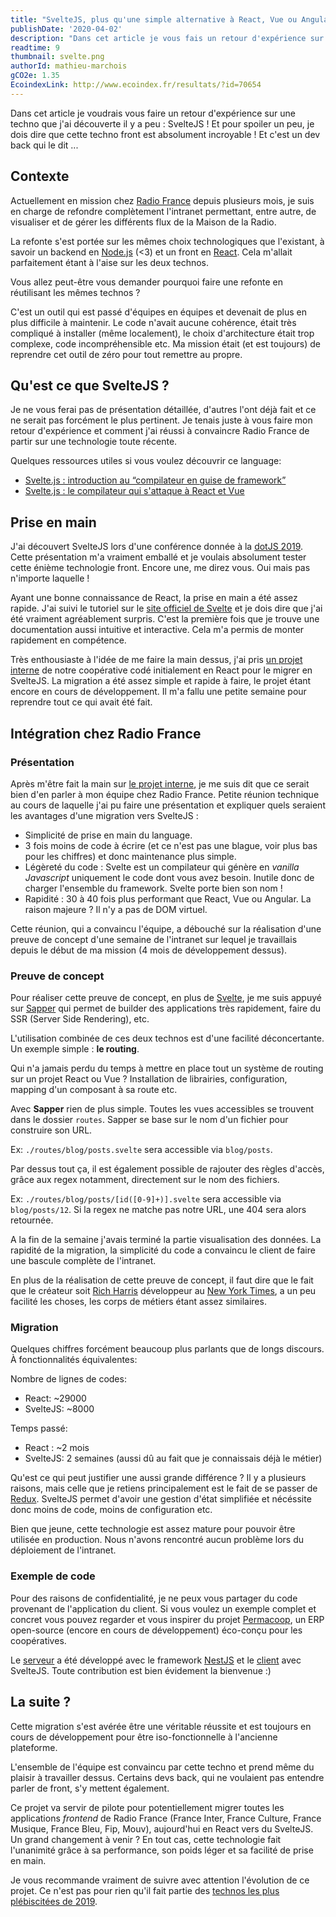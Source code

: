 ```yaml
---
title: "SvelteJS, plus qu'une simple alternative à React, Vue ou Angular"
publishDate: '2020-04-02'
description: "Dans cet article je vous fais un retour d'expérience sur l'utilisation de SvelteJS, une migration d'application anciennement React. Nous verrons quels sont ses avantages."
readtime: 9
thumbnail: svelte.png
authorId: mathieu-marchois
gCO2e: 1.35
EcoindexLink: http://www.ecoindex.fr/resultats/?id=70654
---
```


Dans cet article je voudrais vous faire un retour d'expérience sur une techno que j'ai découverte il y a peu : SvelteJS !
Et pour spoiler un peu, je dois dire que cette techno front est absolument incroyable ! Et c'est un dev back qui le dit ...

## Contexte

Actuellement en mission chez [Radio France](https://www.radiofrance.fr/) depuis plusieurs mois, je suis en charge de refondre complètement l'intranet permettant, entre autre, de visualiser et de gérer les différents flux de la Maison de la Radio.

La refonte s'est portée sur les mêmes choix technologiques que l'existant, à savoir un backend en [Node.js](https://nodejs.org) (<3) et un front en [React](https://fr.reactjs.org/). Cela m'allait parfaitement étant à l'aise sur les deux technos.

Vous allez peut-être vous demander pourquoi faire une refonte en réutilisant les mêmes technos ?

C'est un outil qui est passé d'équipes en équipes et devenait de plus en plus difficile à maintenir. Le code n'avait aucune cohérence, était très compliqué à installer (même localement), le choix d'architecture était trop complexe, code incompréhensible etc.
Ma mission était (et est toujours) de reprendre cet outil de zéro pour tout remettre au propre.

## Qu'est ce que SvelteJS ?

Je ne vous ferai pas de présentation détaillée, d'autres l'ont déjà fait et ce ne serait pas forcément le plus pertinent. Je tenais juste à vous faire mon retour d'expérience et comment j'ai réussi à convaincre Radio France de partir sur une technologie toute récente.

Quelques ressources utiles si vous voulez découvrir ce language:

- [Svelte.js : introduction au “compilateur en guise de framework”](https://medium.com/@nilmanduil/svelte-js-le-compilateur-en-guise-de-framework-5473f1d727f8)
- [Svelte.js : le compilateur qui s'attaque à React et Vue](http://www.meanjs.fr/svelte-la-librairie-le-compilateur-plutot-qui-sattaque-a-react-et-vue/)

## Prise en main

J'ai découvert SvelteJS lors d'une conférence donnée à la [dotJS 2019](https://www.dotjs.io/schedule/dotjs-2019). Cette présentation m'a vraiment emballé et je voulais absolument tester cette énième technologie front. Encore une, me direz vous. Oui mais pas n'importe laquelle !

Ayant une bonne connaissance de React, la prise en main a été assez rapide. J'ai suivi le tutoriel sur le [site officiel de Svelte](https://svelte.dev/tutorial/basics) et je dois dire que j'ai été vraiment agréablement surpris.
C'est la première fois que je trouve une documentation aussi intuitive et interactive. Cela m'a permis de monter rapidement en compétence.

Très enthousiaste à l'idée de me faire la main dessus, j'ai pris [un projet interne](https://github.com/fairnesscoop/permacoop) de notre coopérative codé initialement en React pour le migrer en SvelteJS.
La migration a été assez simple et rapide à faire, le projet étant encore en cours de développement. Il m'a fallu une petite semaine pour reprendre tout ce qui avait été fait.

## Intégration chez Radio France

### Présentation

Après m'être fait la main sur [le projet interne](https://github.com/fairnesscoop/permacoop), je me suis dit que ce serait bien d'en parler à mon équipe chez Radio France.
Petite réunion technique au cours de laquelle j'ai pu faire une présentation et expliquer quels seraient les avantages d'une migration vers SvelteJS :

- Simplicité de prise en main du language.
- 3 fois moins de code à écrire (et ce n'est pas une blague, voir plus bas pour les chiffres) et donc maintenance plus simple.
- Légèreté du code : Svelte est un compilateur qui génère en _vanilla Javascript_ uniquement le code dont vous avez besoin. Inutile donc de charger l'ensemble du framework. Svelte porte bien son nom !
- Rapidité : 30 à 40 fois plus performant que React, Vue ou Angular. La raison majeure ? Il n'y a pas de DOM virtuel.

Cette réunion, qui a convaincu l'équipe, a débouché sur la réalisation d'une preuve de concept d'une semaine de l'intranet sur lequel je travaillais depuis le début de ma mission (4 mois de développement dessus).

### Preuve de concept

Pour réaliser cette preuve de concept, en plus de [Svelte](https://svelte.dev/), je me suis appuyé sur [Sapper](https://sapper.svelte.dev/) qui permet de builder des applications très rapidement, faire du SSR (Server Side Rendering), etc.

L'utilisation combinée de ces deux technos est d'une facilité déconcertante. Un exemple simple : **le routing**.

Qui n'a jamais perdu du temps à mettre en place tout un système de routing sur un projet React ou Vue ? Installation de librairies, configuration, mapping d'un composant à sa route etc.

Avec **Sapper** rien de plus simple. Toutes les vues accessibles se trouvent dans le dossier `routes`. Sapper se base sur le nom d'un fichier pour construire son URL.

Ex: `./routes/blog/posts.svelte` sera accessible via `blog/posts`.

Par dessus tout ça, il est également possible de rajouter des règles d'accès, grâce aux regex notamment, directement sur le nom des fichiers.

Ex: `./routes/blog/posts/[id([0-9]+)].svelte` sera accessible via `blog/posts/12`. Si la regex ne matche pas notre URL, une 404 sera alors retournée.

A la fin de la semaine j'avais terminé la partie visualisation des données. La rapidité de la migration, la simplicité du code a convaincu le client de faire une bascule complète de l'intranet.

En plus de la réalisation de cette preuve de concept, il faut dire que le fait que le créateur soit [Rich Harris](https://github.com/Rich-Harris) développeur au [New York Times](https://www.nytimes.com/), a un peu facilité les choses, les corps de métiers étant assez similaires.

### Migration

Quelques chiffres forcément beaucoup plus parlants que de longs discours. À fonctionnalités équivalentes:

Nombre de lignes de codes:

- React: ~29000
- SvelteJS: ~8000

Temps passé:

- React : ~2 mois
- SvelteJS: 2 semaines (aussi dû au fait que je connaissais déjà le métier)

Qu'est ce qui peut justifier une aussi grande différence ? Il y a plusieurs raisons, mais celle que je retiens principalement est le fait de se passer de [Redux](https://redux.js.org/). SvelteJS permet d'avoir une gestion d'état simplifiée et nécéssite donc moins de code, moins de configuration etc.

Bien que jeune, cette technologie est assez mature pour pouvoir être utilisée en production. Nous n'avons rencontré aucun problème lors du déploiement de l'intranet.

### Exemple de code

Pour des raisons de confidentialité, je ne peux vous partager du code provenant de l'application du client. Si vous voulez un exemple complet et concret vous pouvez regarder et vous inspirer du projet [Permacoop](https://github.com/fairnesscoop/permacoop), un ERP open-source (encore en cours de développement) éco-conçu pour les coopératives.

Le [serveur](https://github.com/fairnesscoop/permacoop/tree/master/server) a été développé avec le framework [NestJS](https://nestjs.com/) et le [client](https://github.com/fairnesscoop/permacoop/tree/master/client) avec SvelteJS. Toute contribution est bien évidement la bienvenue :)

## La suite ?

Cette migration s'est avérée être une véritable réussite et est toujours en cours de développement pour être iso-fonctionnelle à l'ancienne plateforme.

L'ensemble de l'équipe est convaincu par cette techno et prend même du plaisir à travailler dessus. Certains devs back, qui ne voulaient pas entendre parler de front, s'y mettent également.

Ce projet va servir de pilote pour potentiellement migrer toutes les applications _frontend_ de Radio France (France Inter, France Culture, France Musique, France Bleu, Fip, Mouv), aujourd'hui en React vers du SvelteJS.
Un grand changement à venir ? En tout cas, cette technologie fait l'unanimité grâce à sa performance, son poids léger et sa facilité de prise en main.

Je vous recommande vraiment de suivre avec attention l'évolution de ce projet. Ce n'est pas pour rien qu'il fait partie des [technos les plus plébiscitées de 2019](https://2019.stateofjs.com).
